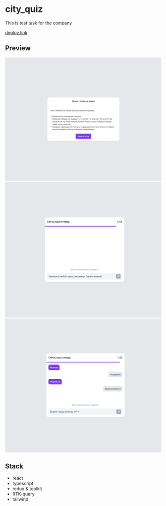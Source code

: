 # city_quiz

This is test task for the company

[deploy link](https://quiz-five-delta.vercel.app)

## Preview

![Preview](./src/assets/images/preview1.png)
![Preview](./src/assets/images/preview2.png)
![Preview](./src/assets/images/preview3.png)

## Stack

-   react
-   typescript
-   redux & toolkit
-   RTK-query
-   tailwind
